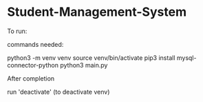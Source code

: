 # Student-Management-System


To run:

commands needed:

python3 -m venv venv 
source venv/bin/activate
pip3 install mysql-connector-python
python3 main.py

After completion

run 'deactivate' (to deactivate venv)
